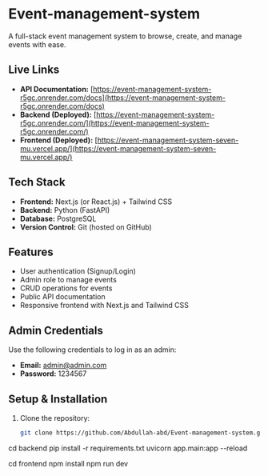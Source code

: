 # Event-management-system

A full-stack event management system to browse, create, and manage events with ease.

## Live Links

- **API Documentation:** [https://event-management-system-r5gc.onrender.com/docs](https://event-management-system-r5gc.onrender.com/docs)  
- **Backend (Deployed):** [https://event-management-system-r5gc.onrender.com/](https://event-management-system-r5gc.onrender.com/)  
- **Frontend (Deployed):** [https://event-management-system-seven-mu.vercel.app/](https://event-management-system-seven-mu.vercel.app/)

## Tech Stack

- **Frontend:** Next.js (or React.js) + Tailwind CSS  
- **Backend:** Python (FastAPI)  
- **Database:** PostgreSQL  
- **Version Control:** Git (hosted on GitHub)

## Features

- User authentication (Signup/Login)  
- Admin role to manage events  
- CRUD operations for events  
- Public API documentation  
- Responsive frontend with Next.js and Tailwind CSS  

## Admin Credentials

Use the following credentials to log in as an admin:

- **Email:** admin@admin.com  
- **Password:** 1234567

## Setup & Installation

1. Clone the repository:  
   ```bash
   git clone https://github.com/Abdullah-abd/Event-management-system.git
cd backend
pip install -r requirements.txt
uvicorn app.main:app --reload

cd frontend
npm install
npm run dev



